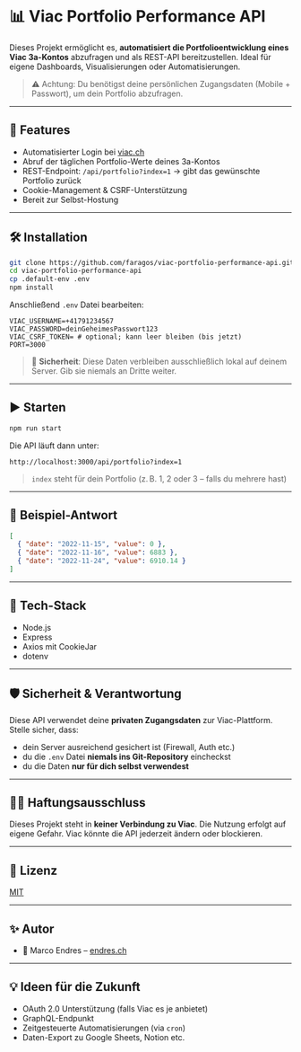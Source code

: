 # 📊 Viac Portfolio Performance API

Dieses Projekt ermöglicht es, **automatisiert die Portfolioentwicklung eines Viac 3a-Kontos** abzufragen und als REST-API bereitzustellen. Ideal für eigene Dashboards, Visualisierungen oder Automatisierungen.

> ⚠️ Achtung: Du benötigst deine persönlichen Zugangsdaten (Mobile + Passwort), um dein Portfolio abzufragen.

---

## 🚀 Features

- Automatisierter Login bei [viac.ch](https://viac.ch)
- Abruf der täglichen Portfolio-Werte deines 3a-Kontos
- REST-Endpoint: `/api/portfolio?index=1` → gibt das gewünschte Portfolio zurück
- Cookie-Management & CSRF-Unterstützung
- Bereit zur Selbst-Hostung

---

## 🛠️ Installation

```bash
git clone https://github.com/faragos/viac-portfolio-performance-api.git
cd viac-portfolio-performance-api
cp .default-env .env
npm install
```

Anschließend `.env` Datei bearbeiten:

```env
VIAC_USERNAME=+41791234567
VIAC_PASSWORD=deinGeheimesPasswort123
VIAC_CSRF_TOKEN= # optional; kann leer bleiben (bis jetzt)
PORT=3000
```

> 🔐 **Sicherheit**: Diese Daten verbleiben ausschließlich lokal auf deinem Server. Gib sie niemals an Dritte weiter.

---

## ▶️ Starten

```bash
npm run start
```

Die API läuft dann unter:

```
http://localhost:3000/api/portfolio?index=1
```

> `index` steht für dein Portfolio (z. B. 1, 2 oder 3 – falls du mehrere hast)

---

## 🧪 Beispiel-Antwort

```json
[
  { "date": "2022-11-15", "value": 0 },
  { "date": "2022-11-16", "value": 6883 },
  { "date": "2022-11-24", "value": 6910.14 }
]
```

---

## 🧱 Tech-Stack

- Node.js
- Express
- Axios mit CookieJar
- dotenv

---

## 🛡️ Sicherheit & Verantwortung

Diese API verwendet deine **privaten Zugangsdaten** zur Viac-Plattform. Stelle sicher, dass:

- dein Server ausreichend gesichert ist (Firewall, Auth etc.)
- du die `.env` Datei **niemals ins Git-Repository** eincheckst
- du die Daten **nur für dich selbst verwendest**

---

## 🙋‍♂️ Haftungsausschluss

Dieses Projekt steht in **keiner Verbindung zu Viac**. Die Nutzung erfolgt auf eigene Gefahr. Viac könnte die API jederzeit ändern oder blockieren.

---

## 📄 Lizenz

[MIT](LICENSE)

---

## ✨ Autor

- 👤 Marco Endres – [endres.ch](https://endres.ch)

---

## 💡 Ideen für die Zukunft

- OAuth 2.0 Unterstützung (falls Viac es je anbietet)
- GraphQL-Endpunkt
- Zeitgesteuerte Automatisierungen (via `cron`)
- Daten-Export zu Google Sheets, Notion etc.
